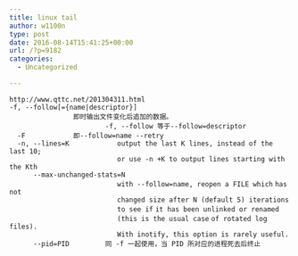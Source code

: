 ```yaml
---
title: linux tail
author: w1100n
type: post
date: 2016-08-14T15:41:25+00:00
url: /?p=9182
categories:
  - Uncategorized

---
```

<div class="line number10 index9 alt1">
  <code class="bash plain">http://www.qttc.net/201304311.html</code>

<div class="line number10 index9 alt1">

<div class="line number10 index9 alt1">
  <code class="bash plain">-f, --follow[={name|descriptor}]</code>

<div class="line number11 index10 alt2">
  <code class="bash spaces">                </code><code class="bash plain">即时输出文件变化后追加的数据。</code>

<div class="line number12 index11 alt1">
  <code class="bash spaces">                        </code><code class="bash plain">-f, --follow 等于--follow=descriptor </code>

<div class="line number13 index12 alt2">
  <code class="bash spaces">  </code><code class="bash plain">-F            即--follow=name --retry</code>

<div class="line number14 index13 alt1">
  <code class="bash spaces">  </code><code class="bash plain">-n, --lines=K            output the last K lines, instead of the last 10;</code>

<div class="line number15 index14 alt2">
  <code class="bash spaces">                           </code><code class="bash plain">or use -n +K to output lines starting with the Kth</code>

<div class="line number16 index15 alt1">
  <code class="bash spaces">      </code><code class="bash plain">--max-unchanged-stats=N</code>

<div class="line number17 index16 alt2">
  <code class="bash spaces">                           </code><code class="bash plain">with --follow=name, reopen a FILE </code><code class="bash functions">which</code> <code class="bash plain">has not</code>

<div class="line number18 index17 alt1">
  <code class="bash spaces">                           </code><code class="bash plain">changed size after N (default 5) iterations</code>

<div class="line number19 index18 alt2">
  <code class="bash spaces">                           </code><code class="bash plain">to see </code><code class="bash keyword">if</code> <code class="bash plain">it has been unlinked or renamed</code>

<div class="line number20 index19 alt1">
  <code class="bash spaces">                           </code><code class="bash plain">(this is the usual </code><code class="bash keyword">case</code> <code class="bash plain">of rotated log files).</code>

<div class="line number21 index20 alt2">
  <code class="bash spaces">                           </code><code class="bash plain">With inotify, this option is rarely useful.</code>

<div class="line number22 index21 alt1">
  <code class="bash spaces">      </code><code class="bash plain">--pid=PID         同 -f 一起使用，当 PID 所对应的进程死去后终止</code>
